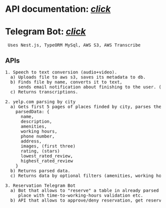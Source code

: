 # API documentation: [*click*](https://stargo-first.herokuapp.com/)
# Telegram Bot: [*click*](https://t.me/StarGoReservationsBot)

<pre> Uses Nest.js, TypeORM MySql, AWS S3, AWS Transcribe </pre>

## APIs
<pre>
1. Speech to text conversion (audio+video). 
  a) Uploads file to aws s3, saves its metadata to db.
  b) Finds file by name, converts it to text, 
     sends email notification about finishing to the user. (AWS Transcribe).
  c) Returns transcriptions.

2. yelp.com parsing by city
  a) Gets first 5 pages of places finded by city, parses them and stores in database.
    parsedData: {
      name,
      description,
      amenities,
      working hours,
      phone number,
      address,
      images, (first three)
      rating, (stars)
      lowest_rated_review,
      highest_rated_review
    }
  b) Returns parsed data.
  c) Returns data by optional filters (amenities, working hour, city).

3. Reservation Telegram Bot
  a) Bot that allows to "reserve" a table in already parsed 
     place with time-to-working-hours validation etc.
  b) API that allows to approve/deny reservation, get reservation "in process".
 </pre>
